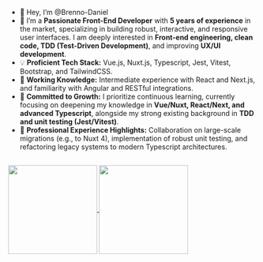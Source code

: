 - 👋 Hey, I’m @Brenno-Daniel
- 👀 I’m a **Passionate Front-End Developer** with **5 years of experience** in the market, specializing in building robust, interactive, and responsive user interfaces. I am deeply interested in **Front-end engineering, clean code, TDD (Test-Driven Development)**, and improving **UX/UI development**.
- 💡 **Proficient Tech Stack:** Vue.js, Nuxt.js, Typescript, Jest, Vitest, Bootstrap, and TailwindCSS.
- 🔄 **Working Knowledge:** Intermediate experience with React and Next.js, and familiarity with Angular and RESTful integrations.
- 🌱 **Committed to Growth:** I prioritize continuous learning, currently focusing on deepening my knowledge in **Vue/Nuxt, React/Next, and advanced Typescript**, alongside my strong existing background in **TDD and unit testing (Jest/Vitest)**.
- 💼 **Professional Experience Highlights:** Collaboration on large-scale migrations (e.g., to Nuxt 4), implementation of robust unit testing, and refactoring legacy systems to modern Typescript architectures.
##

<a target="_blank" href="https://github.com/anuraghazra/github-readme-stats">
  <img align="center" height="180rem" src="https://github-readme-stats.vercel.app/api/top-langs/?username=Brenno-Daniel&langs_count=8&layout=compact&theme=tokyonight" />
  <img align="center" height="180rem" src="https://github-readme-stats.vercel.app/api?username=Brenno-Daniel&show_icons=true&theme=tokyonight" />
</a>
  
